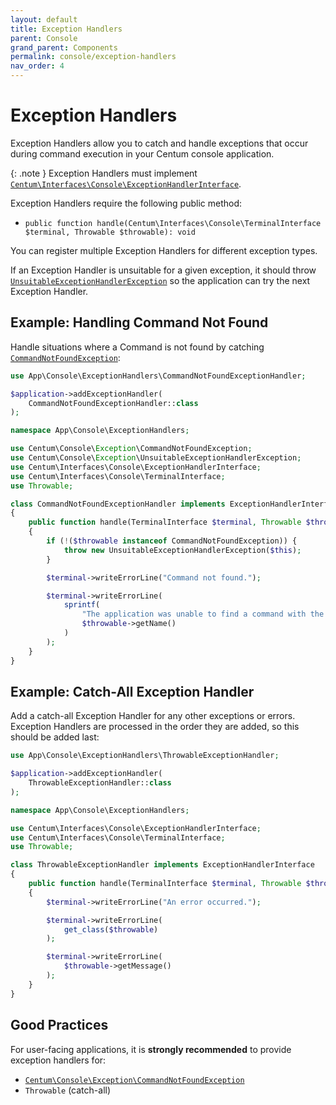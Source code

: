 ```yaml
---
layout: default
title: Exception Handlers
parent: Console
grand_parent: Components
permalink: console/exception-handlers
nav_order: 4
---
```




# Exception Handlers

Exception Handlers allow you to catch and handle exceptions that occur during command execution in your Centum console application.

{: .note }
Exception Handlers must implement [`Centum\Interfaces\Console\ExceptionHandlerInterface`](https://github.com/SidRoberts/centum/blob/main/src/Interfaces/Console/ExceptionHandlerInterface.php).

Exception Handlers require the following public method:

- `public function handle(Centum\Interfaces\Console\TerminalInterface $terminal, Throwable $throwable): void`

You can register multiple Exception Handlers for different exception types.

If an Exception Handler is unsuitable for a given exception, it should throw [`UnsuitableExceptionHandlerException`](https://github.com/SidRoberts/centum/blob/main/src/Console/Exception/UnsuitableExceptionHandlerException.php) so the application can try the next Exception Handler.



## Example: Handling Command Not Found

Handle situations where a Command is not found by catching [`CommandNotFoundException`](https://github.com/SidRoberts/centum/blob/main/src/Console/Exception/CommandNotFoundException.php):

```php
use App\Console\ExceptionHandlers\CommandNotFoundExceptionHandler;

$application->addExceptionHandler(
    CommandNotFoundExceptionHandler::class
);
```

```php
namespace App\Console\ExceptionHandlers;

use Centum\Console\Exception\CommandNotFoundException;
use Centum\Console\Exception\UnsuitableExceptionHandlerException;
use Centum\Interfaces\Console\ExceptionHandlerInterface;
use Centum\Interfaces\Console\TerminalInterface;
use Throwable;

class CommandNotFoundExceptionHandler implements ExceptionHandlerInterface
{
    public function handle(TerminalInterface $terminal, Throwable $throwable): void
    {
        if (!($throwable instanceof CommandNotFoundException)) {
            throw new UnsuitableExceptionHandlerException($this);
        }

        $terminal->writeErrorLine("Command not found.");

        $terminal->writeErrorLine(
            sprintf(
                "The application was unable to find a command with the name '%s'.",
                $throwable->getName()
            )
        );
    }
}
```



## Example: Catch-All Exception Handler

Add a catch-all Exception Handler for any other exceptions or errors.
Exception Handlers are processed in the order they are added, so this should be added last:

```php
use App\Console\ExceptionHandlers\ThrowableExceptionHandler;

$application->addExceptionHandler(
    ThrowableExceptionHandler::class
);
```

```php
namespace App\Console\ExceptionHandlers;

use Centum\Interfaces\Console\ExceptionHandlerInterface;
use Centum\Interfaces\Console\TerminalInterface;
use Throwable;

class ThrowableExceptionHandler implements ExceptionHandlerInterface
{
    public function handle(TerminalInterface $terminal, Throwable $throwable): void
    {
        $terminal->writeErrorLine("An error occurred.");

        $terminal->writeErrorLine(
            get_class($throwable)
        );

        $terminal->writeErrorLine(
            $throwable->getMessage()
        );
    }
}
```



## Good Practices

For user-facing applications, it is **strongly recommended** to provide exception handlers for:

- [`Centum\Console\Exception\CommandNotFoundException`](https://github.com/SidRoberts/centum/blob/main/src/Console/Exception/CommandNotFoundException.php)
- `Throwable` (catch-all)
